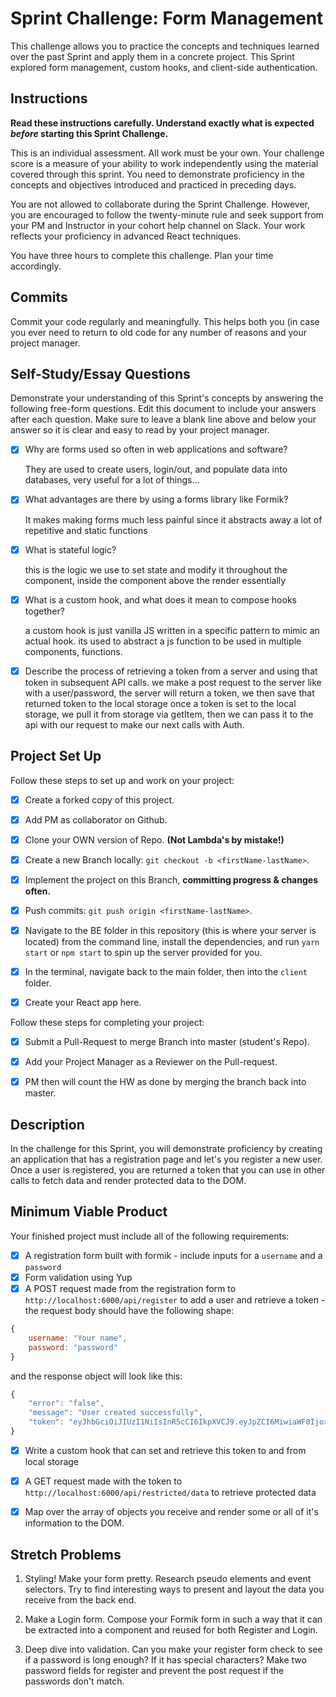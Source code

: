 # Sprint Challenge: Form Management

This challenge allows you to practice the concepts and techniques learned over the past Sprint and apply them in a concrete project. This Sprint explored form management, custom hooks, and client-side authentication.



## Instructions

**Read these instructions carefully. Understand exactly what is expected _before_ starting this Sprint Challenge.**

This is an individual assessment. All work must be your own. Your challenge score is a measure of your ability to work independently using the material covered through this sprint. You need to demonstrate proficiency in the concepts and objectives introduced and practiced in preceding days.

You are not allowed to collaborate during the Sprint Challenge. However, you are encouraged to follow the twenty-minute rule and seek support from your PM and Instructor in your cohort help channel on Slack. Your work reflects your proficiency in advanced React techniques.

You have three hours to complete this challenge. Plan your time accordingly.

## Commits

Commit your code regularly and meaningfully. This helps both you (in case you ever need to return to old code for any number of reasons and your project manager.





## Self-Study/Essay Questions

Demonstrate your understanding of this Sprint's concepts by answering the following free-form questions. Edit this document to include your answers after each question. Make sure to leave a blank line above and below your answer so it is clear and easy to read by your project manager.

- [x] Why are forms used so often in web applications and software?


    They are used to create users, login/out, and populate data into databases, very useful for a lot of things...



- [x] What advantages are there by using a forms library like Formik?


    It makes making forms much less painful since it abstracts away a lot of repetitive and static functions



- [x] What is stateful logic?

    this is the logic we use to set state and modify it throughout the component, inside the component above the render essentially



- [x] What is a custom hook, and what does it mean to compose hooks together?

    a custom hook is just vanilla JS written in a specific pattern to mimic an actual hook. its used to abstract a js function to be used in multiple components, functions.


- [x] Describe the process of retrieving a token from a server and using that token in subsequent API calls.
    we make a post request to the server like with a user/password, the server will return a token, we then save that returned token to the local storage
    once a token is set to the local storage, we pull it from storage via getItem, then we can pass it to the api with our request to make our next calls with Auth.



## Project Set Up

Follow these steps to set up and work on your project:

- [x] Create a forked copy of this project.
- [x] Add PM as collaborator on Github.
- [x] Clone your OWN version of Repo. **(Not Lambda's by mistake!)**
- [x] Create a new Branch locally: `git checkout -b <firstName-lastName>`.

- [x] Implement the project on this Branch, **committing progress & changes often.**
- [x] Push commits: `git push origin <firstName-lastName>`.
- [x] Navigate to the BE folder in this repository (this is where your server is located) from the command line, install the dependencies, and run `yarn start` or `npm start` to spin up the server provided for you.
- [x] In the terminal, navigate back to the main folder, then into the `client` folder.
- [x] Create your React app here.

Follow these steps for completing your project:

- [x] Submit a Pull-Request to merge <firstName-lastName> Branch into master (student's Repo).
- [x] Add your Project Manager as a Reviewer on the Pull-request.
- [x] PM then will count the HW as done by merging the branch back into master.









## Description

In the challenge for this Sprint, you will demonstrate proficiency by creating an application that has a registration page and let's you register a new user. 
Once a user is registered, you are returned a token that you can use in other calls to fetch data and render protected data to the DOM.






## Minimum Viable Product

Your finished project must include all of the following requirements:

- [x] A registration form built with formik - include inputs for a `username` and a `password`
- [x] Form validation using Yup
- [x] A POST request made from the registration form to `http://localhost:6000/api/register` to add a user and retrieve a token - the request body should have the following shape:

```js
{
    username: "Your name",
    password: "password"
}
```





and the response object will look like this:

```js
{
    "error": "false",
    "message": "User created successfully",
    "token": "eyJhbGciOiJIUzI1NiIsInR5cCI6IkpXVCJ9.eyJpZCI6MiwiaWF0IjoxNTYzNDc2NTc0LCJleHAiOjE1NjM0ODAxNzR9.pIkjFgRRbrrg8j38YGiWpMlw0wgTWRfZmIIMAeFLQcw"
}
```






- [x] Write a custom hook that can set and retrieve this token to and from local storage

- [x] A GET request made with the token to `http://localhost:6000/api/restricted/data` to retrieve protected data

- [x] Map over the array of objects you receive and render some or all of it's information to the DOM.





## Stretch Problems

1. Styling! Make your form pretty. Research pseudo elements and event selectors. Try to find interesting ways to present and layout the data you receive from the back end.

1. Make a Login form. Compose your Formik form in such a way that it can be extracted into a component and reused for both Register and Login.

1. Deep dive into validation. Can you make your register form check to see if a password is long enough? If it has special characters? Make two password fields for register and prevent the post request if the passwords don't match.
